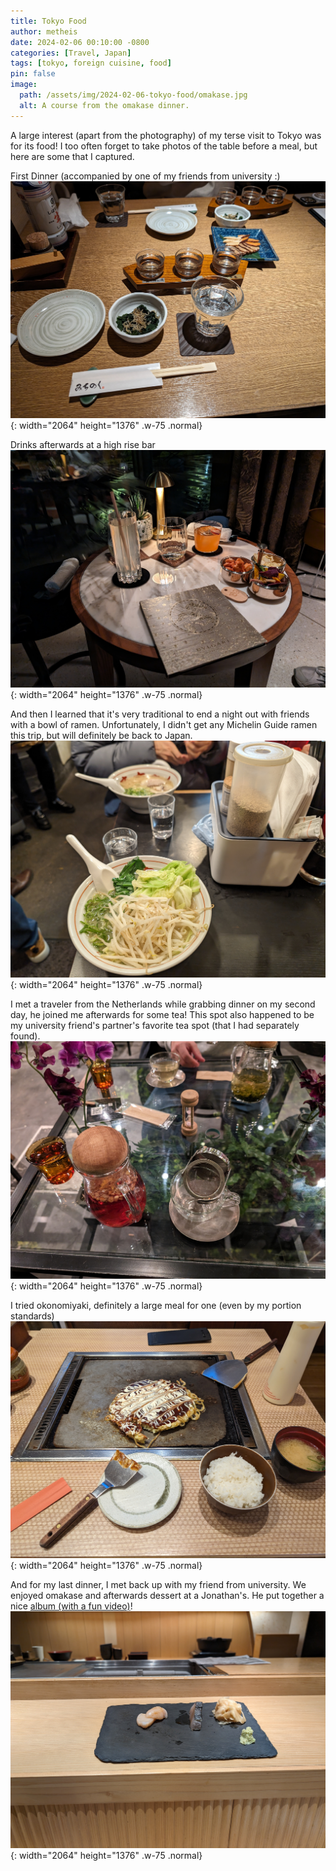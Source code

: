 ```yaml
---
title: Tokyo Food
author: metheis
date: 2024-02-06 00:10:00 -0800
categories: [Travel, Japan]
tags: [tokyo, foreign cuisine, food]
pin: false
image:
  path: /assets/img/2024-02-06-tokyo-food/omakase.jpg
  alt: A course from the omakase dinner.
---
```


A large interest (apart from the photography) of my terse visit to Tokyo was for its food! I too often forget to take photos of the table before a meal, but here are some that I captured.

First Dinner (accompanied by one of my friends from university :)
![First Dinner](/assets/img/2024-02-06-tokyo-food/dinner_1.jpg){: width="2064" height="1376" .w-75 .normal}

Drinks afterwards at a high rise bar
![Drinks](/assets/img/2024-02-06-tokyo-food/drinks.jpg){: width="2064" height="1376" .w-75 .normal}

And then I learned that it's very traditional to end a night out with friends with a bowl of ramen. Unfortunately, I didn't get any Michelin Guide ramen this trip, but will definitely be back to Japan.
![Ramen](/assets/img/2024-02-06-tokyo-food/ramen.jpg){: width="2064" height="1376" .w-75 .normal}

I met a traveler from the Netherlands while grabbing dinner on my second day, he joined me afterwards for some tea! This spot also happened to be my university friend's partner's favorite tea spot (that I had separately found).
![Tea](/assets/img/2024-02-06-tokyo-food/tea.jpg){: width="2064" height="1376" .w-75 .normal}

I tried okonomiyaki, definitely a large meal for one (even by my portion standards)
![Okonomiyaki](/assets/img/2024-02-06-tokyo-food/okonomiyaki.jpg){: width="2064" height="1376" .w-75 .normal}

And for my last dinner, I met back up with my friend from university. We enjoyed omakase and afterwards dessert at a Jonathan's. He put together a nice [album (with a fun video)](https://photos.app.goo.gl/XU85uwYsdzkM3YTNA)!
![Omakase](/assets/img/2024-02-06-tokyo-food/omakase.jpg){: width="2064" height="1376" .w-75 .normal}

